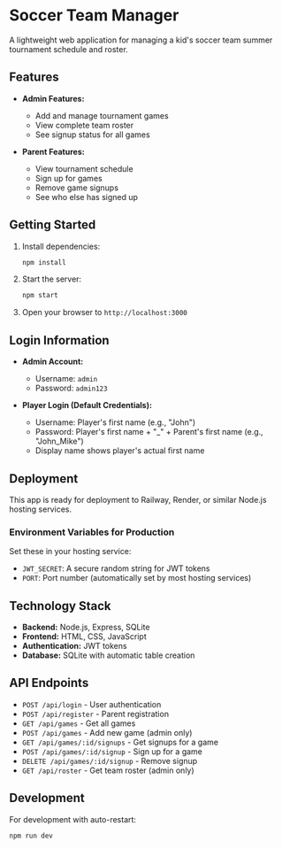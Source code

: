 # Soccer Team Manager

A lightweight web application for managing a kid's soccer team summer tournament schedule and roster.

## Features

- **Admin Features:**
  - Add and manage tournament games
  - View complete team roster
  - See signup status for all games

- **Parent Features:**
  - View tournament schedule
  - Sign up for games
  - Remove game signups
  - See who else has signed up

## Getting Started

1. Install dependencies:
   ```bash
   npm install
   ```

2. Start the server:
   ```bash
   npm start
   ```

3. Open your browser to `http://localhost:3000`

## Login Information

- **Admin Account:**
  - Username: `admin`
  - Password: `admin123`

- **Player Login (Default Credentials):**
  - Username: Player's first name (e.g., "John")
  - Password: Player's first name + "_" + Parent's first name (e.g., "John_Mike")
  - Display name shows player's actual first name

## Deployment

This app is ready for deployment to Railway, Render, or similar Node.js hosting services.

### Environment Variables for Production

Set these in your hosting service:
- `JWT_SECRET`: A secure random string for JWT tokens
- `PORT`: Port number (automatically set by most hosting services)

## Technology Stack

- **Backend:** Node.js, Express, SQLite
- **Frontend:** HTML, CSS, JavaScript
- **Authentication:** JWT tokens
- **Database:** SQLite with automatic table creation

## API Endpoints

- `POST /api/login` - User authentication
- `POST /api/register` - Parent registration
- `GET /api/games` - Get all games
- `POST /api/games` - Add new game (admin only)
- `GET /api/games/:id/signups` - Get signups for a game
- `POST /api/games/:id/signup` - Sign up for a game
- `DELETE /api/games/:id/signup` - Remove signup
- `GET /api/roster` - Get team roster (admin only)

## Development

For development with auto-restart:
```bash
npm run dev
```